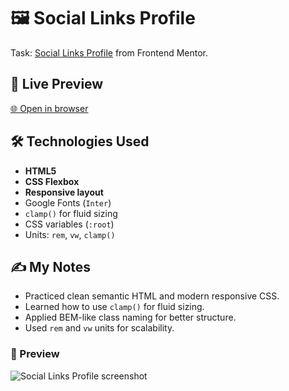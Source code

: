 # 🖼️ Social Links Profile

Task: [Social Links Profile](https://www.frontendmentor.io/challenges/social-links-profile-UG32l9m6dQ) from Frontend Mentor.

## 🔗 Live Preview

[🌐 Open in browser](https://luckyfoxcode.github.io/frontend-mentor-projects/newbie/social-links-profile/)

## 🛠️ Technologies Used

- **HTML5**
- **CSS Flexbox**
- **Responsive layout**
- Google Fonts (`Inter`)
- `clamp()` for fluid sizing
- CSS variables (`:root`)
- Units: `rem`, `vw`, `clamp()`

## ✍️ My Notes

- Practiced clean semantic HTML and modern responsive CSS.
- Learned how to use `clamp()` for fluid sizing.
- Applied BEM-like class naming for better structure.
- Used `rem` and `vw` units for scalability.

### 📸 Preview

![Social Links Profile screenshot](https://res.cloudinary.com/dz209s6jk/image/upload/v1705487899/Challenges/uexlm4gqpyytruswkf8a.jpg)
